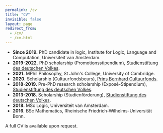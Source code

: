 ```yaml
---
permalink: /cv
title: "CV"
invisible: false
layout: page
redirect_from: 
  - /cv/
  - /cv.html
---
```


- **Since 2019.** PhD candidate in logic, Institute for Logic, Language and Computation, Universiteit van Amsterdam.
- **2019-2022.** PhD scholarship (Promotionsstipendium), [Studienstiftung des deutschen Volkes](https://www.studienstiftung.de).
- **2021.** MPhil Philosophy, St John's College, University of Cambridge.
- **2020.** Scholarship (Cultuurfondsbeurs), [Prins Bernhard Cultuurfonds](https://www.cultuurfonds.nl).
- **2018-2019.** Pre-PhD research scholarship (Exposé-Stipendium), [Studienstiftung des deutschen Volkes](https://www.studienstiftung.de).
- **2013-2018.** Scholarship (Studienförderung), [Studienstiftung des deutschen Volkes](https://www.studienstiftung.de).
- **2018.** MSc Logic, Universiteit van Amsterdam.
- **2016.** BSc Mathematics, Rheinische Friedrich-Wilhelms-Universität Bonn.

A full CV is available upon request.
